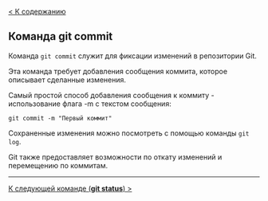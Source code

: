 [< К содержанию](./readme.md)

## Команда git commit

Команда
`git commit`
служит для фиксации изменений в репозитории Git.

Эта команда требует добавления сообщения коммита, которое описывает сделанные изменения.

Самый простой способ добавления сообщения к коммиту - использование флага -m с текстом сообщения:

`git commit -m "Первый коммит"`

Сохраненные изменения можно посмотреть с помощью команды
`git log`.

Git также предоставляет возможности по откату изменений и перемещению по коммитам.

---

[К следующей команде (**git status**) >](./status.md)
